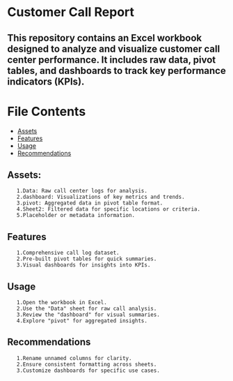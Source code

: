 # Customer Call Report

## This repository contains an Excel workbook designed to analyze and visualize customer call center performance. It includes raw data, pivot tables, and dashboards to track key performance indicators (KPIs).
# File Contents
- <a  href="https://github.com/hariharanr8/Customer_call_report/blob/main/README.md#assets">Assets</a>
- <a  href="https://github.com/hariharanr8/Customer_call_report/blob/main/README.md#Features">Features</a>
- <a  href="https://github.com/hariharanr8/Customer_call_report/blob/main/README.md#Usage">Usage</a>
- <a  href="https://github.com/hariharanr8/Customer_call_report/blob/main/README.md#Recommendations">Recommendations</a>
## Assets:
       1.Data: Raw call center logs for analysis.
       2.dashboard: Visualizations of key metrics and trends.
       3.pivot: Aggregated data in pivot table format.
       4.Sheet2: Filtered data for specific locations or criteria.
       5.Placeholder or metadata information.
       
## Features
       1.Comprehensive call log dataset.
       2.Pre-built pivot tables for quick summaries.
       3.Visual dashboards for insights into KPIs.

## Usage
       1.Open the workbook in Excel.
       2.Use the "Data" sheet for raw call analysis.
       3.Review the "dashboard" for visual summaries.
       4.Explore "pivot" for aggregated insights.

## Recommendations
       1.Rename unnamed columns for clarity.
       2.Ensure consistent formatting across sheets.
       3.Customize dashboards for specific use cases.
